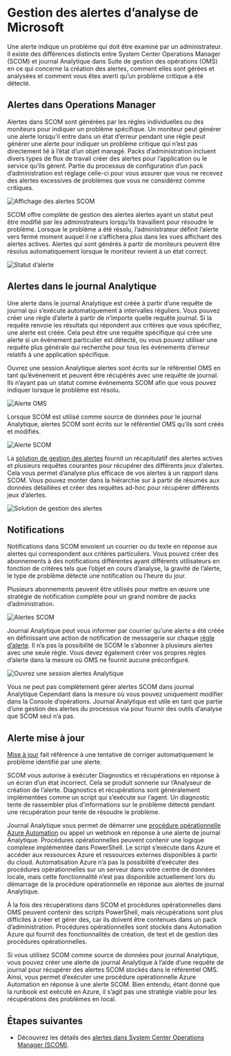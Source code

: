 <properties 
   pageTitle="La gestion des produits de contrôle de Microsoft d’alerte | Microsoft Azure"
   description="Une alerte indique un problème qui doit être examiné par un administrateur.  Cet article décrit les différences de la façon dont les alertes sont créées et gérées dans System Center Operations Manager (SCOM) et journal Analytique et fournit les meilleures pratiques d’exploiter très rapidement les deux catégories de produits pour une stratégie de gestion des alertes hybride." 
   services="operations-management-suite"
   documentationCenter=""
   authors="bwren"
   manager="jwhit"
   editor="tysonn" />
<tags 
   ms.service="operations-management-suite"
   ms.devlang="na"
   ms.topic="article"
   ms.tgt_pltfrm="na"
   ms.workload="infrastructure-services"
   ms.date="09/06/2016"
   ms.author="bwren" />

# <a name="managing-alerts-with-microsoft-monitoring"></a>Gestion des alertes d’analyse de Microsoft 

Une alerte indique un problème qui doit être examiné par un administrateur.  Il existe des différences distincts entre System Center Operations Manager (SCOM) et journal Analytique dans Suite de gestion des opérations (OMS) en ce qui concerne la création des alertes, comment elles sont gérées et analysées et comment vous êtes averti qu’un problème critique a été détecté.

## <a name="alerts-in-operations-manager"></a>Alertes dans Operations Manager
Alertes dans SCOM sont générées par les règles individuelles ou des moniteurs pour indiquer un problème spécifique.  Un moniteur peut générer une alerte lorsqu’il entre dans un état d’erreur pendant une règle peut générer une alerte pour indiquer un problème critique qui n’est pas directement lié à l’état d’un objet managé.  Packs d’administration incluent divers types de flux de travail créer des alertes pour l’application ou le service qu’ils gèrent.  Partie du processus de configuration d’un pack d’administration est réglage celle-ci pour vous assurer que vous ne recevez des alertes excessives de problèmes que vous ne considérez comme critiques.

![Affichage des alertes SCOM](media/operations-management-suite-monitoring-alerts/scom-alert-view.png)

SCOM offre complète de gestion des alertes alertes ayant un statut peut être modifié par les administrateurs lorsqu’ils travaillent pour résoudre le problème.  Lorsque le problème a été résolu, l’administrateur définit l’alerte vers fermé moment auquel il ne s’affichera plus dans les vues affichant des alertes actives.  Alertes qui sont générés à partir de moniteurs peuvent être résolus automatiquement lorsque le moniteur revient à un état correct.

![Statut d’alerte](media/operations-management-suite-monitoring-alerts/scom-alert-status.png)

## <a name="alerts-in-log-analytics"></a>Alertes dans le journal Analytique
Une alerte dans le journal Analytique est créée à partir d’une requête de journal qui s’exécute automatiquement à intervalles réguliers.  Vous pouvez créer une règle d’alerte à partir de n’importe quelle requête journal.  Si la requête renvoie les résultats qui répondent aux critères que vous spécifiez, une alerte est créée.  Cela peut être une requête spécifique qui crée une alerte si un événement particulier est détecté, ou vous pouvez utiliser une requête plus générale qui recherche pour tous les événements d’erreur relatifs à une application spécifique.

Ouvrez une session Analytique alertes sont écrits sur le référentiel OMS en tant qu’événement et peuvent être récupérés avec une requête de journal.  Ils n’ayant pas un statut comme événements SCOM afin que vous pouvez indiquer lorsque le problème est résolu.

![Alerte OMS](media/operations-management-suite-monitoring-alerts/oms-alert.png)

Lorsque SCOM est utilisé comme source de données pour le journal Analytique, alertes SCOM sont écrits sur le référentiel OMS qu’ils sont créés et modifiés.  

![Alerte SCOM](media/operations-management-suite-monitoring-alerts/scom-alert.png)

La [solution de gestion des alertes](http://technet.microsoft.com/library/mt484092.aspx) fournit un récapitulatif des alertes actives et plusieurs requêtes courantes pour récupérer des différents jeux d’alertes.  Cela vous permet d’analyse plus efficace de vos alertes à un rapport dans SCOM.  Vous pouvez monter dans la hiérarchie sur à partir de résumés aux données détaillées et créer des requêtes ad-hoc pour récupérer différents jeux d’alertes.

![Solution de gestion des alertes](media/operations-management-suite-monitoring-alerts/alert-management.png)

## <a name="notifications"></a>Notifications
Notifications dans SCOM envoient un courrier ou du texte en réponse aux alertes qui correspondent aux critères particuliers.  Vous pouvez créer des abonnements à des notifications différentes ayant différents utilisateurs en fonction de critères tels que l’objet en cours d’analyse, la gravité de l’alerte, le type de problème détecté une notification ou l’heure du jour.

Plusieurs abonnements peuvent être utilisés pour mettre en œuvre une stratégie de notification complète pour un grand nombre de packs d’administration.

![Alertes SCOM](media/operations-management-suite-monitoring-alerts/alerts-overview-scom.png)

Journal Analytique peut vous informer par courrier qu’une alerte a été créée en définissant une action de notification de messagerie sur chaque [règle d’alerte](http://technet.microsoft.com/library/mt614775.aspx).  Il n’a pas la possibilité de SCOM le s’abonner à plusieurs alertes avec une seule règle.  Vous devez également créer vos propres règles d’alerte dans la mesure où OMS ne fournit aucune préconfiguré.

![Ouvrez une session alertes Analytique](media/operations-management-suite-monitoring-alerts/alerts-overview-oms.png)

Vous ne peut pas complètement gérer alertes SCOM dans journal Analytique Cependant dans la mesure où vous pouvez uniquement modifier dans la Console d’opérations.  Journal Analytique est utile en tant que partie d’une gestion des alertes du processus via pour fournir des outils d’analyse que SCOM seul n’a pas.

## <a name="alert-remediation"></a>Alerte mise à jour
[Mise à jour](http://technet.microsoft.com/library/mt614775.aspx) fait référence à une tentative de corriger automatiquement le problème identifié par une alerte.
  
SCOM vous autorise à exécuter Diagnostics et récupérations en réponse à un écran d’un état incorrect.  Cela se produit sonnerie sur l’Analyseur de création de l’alerte.  Diagnostics et récupérations sont généralement implémentées comme un script qui s’exécute sur l’agent.  Un diagnostic tente de rassembler plus d’informations sur le problème détecté pendant une récupération pour tente de résoudre le problème.

Journal Analytique vous permet de démarrer une [procédure opérationnelle Azure Automation](https://azure.microsoft.com/documentation/services/automation/) ou appel un webhook en réponse à une alerte de journal Analytique.  Procédures opérationnelles peuvent contenir une logique complexe implémentée dans PowerShell.  Le script s’exécute dans Azure et accéder aux ressources Azure et ressources externes disponibles à partir du cloud.  Automatisation Azure n’a pas la possibilité d’exécuter des procédures opérationnelles sur un serveur dans votre centre de données locale, mais cette fonctionnalité n’est pas disponible actuellement lors du démarrage de la procédure opérationnelle en réponse aux alertes de journal Analytique.

À la fois des récupérations dans SCOM et procédures opérationnelles dans OMS peuvent contenir des scripts PowerShell, mais récupérations sont plus difficiles à créer et gérer des, car ils doivent être contenues dans un pack d’administration.  Procédures opérationnelles sont stockés dans Automation Azure qui fournit des fonctionnalités de création, de test et de gestion des procédures opérationnelles.

Si vous utilisez SCOM comme source de données pour journal Analytique, vous pouvez créer une alerte de journal Analytique à l’aide d’une requête de journal pour récupérer des alertes SCOM stockés dans le référentiel OMS.  Ainsi, vous permet d’exécuter une procédure opérationnelle Azure Automation en réponse à une alerte SCOM.  Bien entendu, étant donné que la runbook est exécuté en Azure, il s’agit pas une stratégie viable pour les récupérations des problèmes en local.

## <a name="next-steps"></a>Étapes suivantes

- Découvrez les détails des [alertes dans System Center Operations Manager (SCOM)](https://technet.microsoft.com/library/hh212913.aspx).